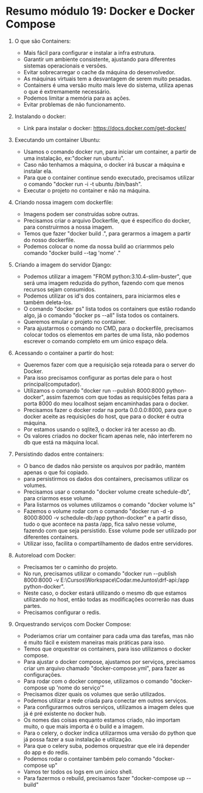 # Resumo módulo 19: Docker e Docker Compose

1. O que são Containers:
    * Mais fácil para configurar e instalar a infra estrutura.
    * Garantir um ambiente consistente, ajustando para diferentes sistemas operacionais e versões.
    * Evitar sobrecarregar o cache da máquina do desenvolvedor.
    * As máquinas virtuais tem a desvantagem de serem muito pesadas.
    * Containers é uma versão muito mais leve do sistema, utiliza apenas o que é extremamente necessário.
    * Podemos limitar a memória para as ações.
    * Evitar problemas de não funcionamento.

2. Instalando o docker:
    * Link para instalar o docker: https://docs.docker.com/get-docker/

3. Executando um container Ubuntu:
    * Usamos o comando docker run, para iniciar um container, a partir de uma instalação, ex:"docker run ubuntu".
    * Caso não tenhamos a máquina, o docker irá buscar a máquina e instalar ela.
    * Para que o container continue sendo executado, precisamos utilizar o comando "docker run -i -t ubuntu /bin/bash".
    * Executar o projeto no container e não na máquina.

4. Criando nossa imagem com dockerfile:
    * Imagens podem ser construídas sobre outras.
    * Precisamos criar o arquivo Dockerfile, que é especifico do docker, para construirmos a nossa imagem.
    * Temos que fazer "docker build .", para gerarmos a imagem a partir do nosso dockerfile.
    * Podemos colocar o nome da nossa build ao criarmmos pelo comando "docker build --tag 'nome' ."

5. Criando a imagem do servidor Django:
    * Podemos utilizar a imagem "FROM python:3.10.4-slim-buster", que será uma imagem reduzida do python, fazendo com que menos recursos sejam consumidos.
    * Podemos utilizar os id's dos containers, para iniciarmos eles e também deleta-los.
    * O comando "docker ps" lista todos os containers que estão rodando algo, já o comando "docker ps --all" lista todos os containers.
    * Queremos emular o projeto no container.
    * Para ajustarmos o comando no CMD, para o dockerfile, precisamos colocar todos os elementos em partes de uma lista, não podemos escrever o comando completo em um único espaço dela.

6. Acessando o container a partir do host:
    * Queremos fazer com que a requisição seja roteada para o server do Docker.
    * Para isso precisamos configurar as portas dele para o host principal(computador).
    * Utilizamos o comando "docker run --publish 8000:8000 python-docker", assim fazemos com que todas as requisições feitas para a porta 8000 do meu localhost sejam encaminhadas para o docker.
    * Precisamos fazer o docker rodar na porta 0.0.0.0:8000, para que o docker aceite as requisições do host, que para o docker é outra máquina.
    * Por estamos usando o sqlite3, o docker irá ter acesso ao db.
    * Os valores criados no docker ficam apenas nele, não interferem no db que está na máquina local.

7. Persistindo dados entre containers:
    * O banco de dados não persiste os arquivos por padrão, mantém apenas o que foi copiado.
    * para persistirmos os dados dos containers, precisamos utilizar os volumes.
    * Precisamos usar o comando "docker volume create schedule-db", para criarmos esse volume.
    * Para listarmos os volumes utilizamos o comando "docker volume ls"
    * Fazemos o volume rodar com o comando "docker run -d -p 8000:8000 -v schedule-db:/app python-docker" e a partir disso, tudo o que acontece na pasta /app, fica salvo nesse volume, fazendo com que seja persistido. Esse volume pode ser utilizado por diferentes containers.
    * Utilizar isso, facilita o compartilhamento de dados entre servidores.

8. Autoreload com Docker:
    * Precisamos ter o caminho do projeto.
    * No run, precisamos utilizar o comando "docker run --publish 8000:8000 -v E:\Cursos\Workspace\Codar.meJuntos\drf-api:/app python-docker".
    * Neste caso, o docker estará utilizando o mesmo db que estamos utilizando no host, então todas as modificações ocorrerão nas duas partes.
    * Precisamos configurar o redis.

9. Orquestrando serviços com Docker Compose:
    * Poderiamos criar um container para cada uma das tarefas, mas não é muito fácil e existem maneiras mais práticas para isso.
    * Temos que orquestrar os containers, para isso utilizamos o docker compose.
    * Para ajustar o docker compose, ajustamos por serviços, precisamos criar um arquivo chamado "docker-compose.yml", para fazer as configurações.
    * Para rodar com o docker compose, utilizamos o comando "docker-compose up 'nome do serviço'"
    * Precisamos dizer quais os volumes que serão utilizados.
    * Podemos utilizar a rede criada para conectar em outros serviços.
    * Para configurarmos outros serviços, utilizamos a imagem deles que já é pré existente no docker hub.
    * Os nomes das coisas enquanto estamos criado, não importam muito, o que mais importa é o build e a imagem.
    * Para o celery, o docker indica utilizarmos uma versão do python que já possa fazer a sua instalação e utilização.
    * Para que o celery suba, podemos orquestrar que ele irá depender do app e do redis.
    * Podemos rodar o container também pelo comando "docker-compose up"
    * Vamos ter todos os logs em um único shell.
    * Para fazermos o rebuild, precisamos fazer "docker-compose up --build"

